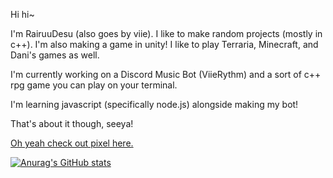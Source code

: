 Hi hi~

I'm RairuuDesu (also goes by viie). I like to make random projects (mostly in c++). I'm also making a game in unity! I like to play Terraria, Minecraft, and Dani's games as well.

I'm currently working on a Discord Music Bot (ViieRythm) and a sort of c++ rpg game you can play on your terminal.

I'm learning javascript (specifically node.js) alongside making my bot!

That's about it though, seeya!

[Oh yeah check out pixel here.](https://github.com/PixelPasta)

[![Anurag's GitHub stats](https://github-readme-stats.vercel.app/api?RairuuDesu&show_icons=true&theme=tokyonight)](https://github.com/anuraghazra/github-readme-stats)
